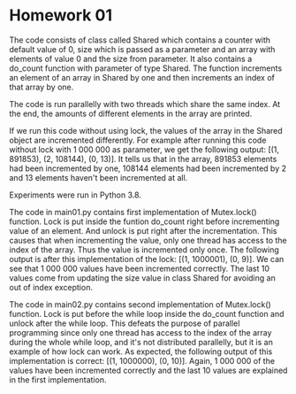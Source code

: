 # Homework 01
The code consists of class called Shared which 
contains a counter with default value of 0, size 
which is passed as a parameter and an array with 
elements of value 0 and the size from parameter. It 
also contains a do_count function with parameter 
of type Shared. The function increments an element 
of an array in Shared by one and then increments an
index of that array by one. 

The code is run parallelly with two threads which 
share the same index. At the end, the amounts of
different elements in the array are printed. 

If we run this code without using lock, the values of
the array in the Shared object are incremented 
differently. For example after running this code
without lock with 1 000 000 as parameter, 
we get the following output:
[(1, 891853), (2, 108144), (0, 13)]. It tells us that
in the array, 891853 elements had been incremented 
by one, 108144 elements had been incremented by 2 and 
13 elements haven't been incremented at all.

Experiments were run in Python 3.8.


The code in main01.py contains first implementation of
Mutex.lock() function. Lock is put inside the funtion
do_count right before incrementing value of an element.
And unlock is put right after the incrementation. This
causes that when incrementing the value, only one thread
has access to the index of the array. Thus the value 
is incremented only once. The following output is after 
this implementation of the lock: [(1, 1000001), (0, 9)].
We can see that 1 000 000 values have been incremented correctly.
The last 10 values come from updating the size value
in class Shared for avoiding an out of index exception.


The code in main02.py contains second implementation of
Mutex.lock() function. Lock is put before the while
loop inside the do_count function and unlock after 
the while loop. This defeats the purpose of parallel 
programming since only one thread has
access to the index of the array during the whole 
while loop, and it's not distributed parallelly, but
it is an example of how lock can work. As expected, 
the following output of this implementation is correct: 
[(1, 1000000), (0, 10)]. Again, 1 000 000 of the values
have been incremented correctly and the last 10 values
are explained in the first implementation.

